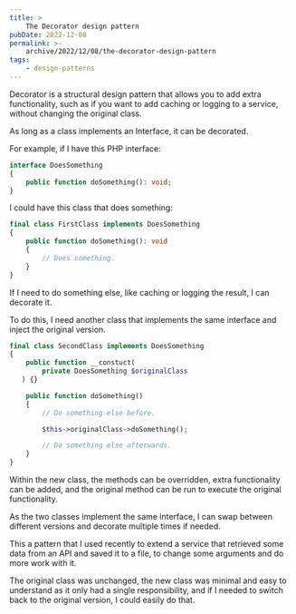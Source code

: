 ```yaml
---
title: >
    The Decorator design pattern
pubDate: 2022-12-08
permalink: >-
    archive/2022/12/08/the-decorator-design-pattern
tags:
    - design-patterns
---
```


Decorator is a structural design pattern that allows you to add extra functionality, such as if you want to add caching or logging to a service, without changing the original class.

As long as a class implements an Interface, it can be decorated.

For example, if I have this PHP interface:

```php
interface DoesSomething
{
    public function doSomething(): void;
}
```

I could have this class that does something:

```php
final class FirstClass implements DoesSomething
{
    public function doSomething(): void
    {
        // Does something.
    }
}
```

If I need to do something else, like caching or logging the result, I can decorate it.

To do this, I need another class that implements the same interface and inject the original version.

```php
final class SecondClass implements DoesSomething
{
    public function __constuct(
        private DoesSomething $originalClass
   ) {}

    public function doSomething()
    {
        // Do something else before.

        $this->originalClass->doSomething();

        // Do something else afterwards.
    }
}
```

Within the new class, the methods can be overridden, extra functionality can be added, and the original method can be run to execute the original functionality.

As the two classes implement the same interface, I can swap between different versions and decorate multiple times if needed.

This a pattern that I used recently to extend a service that retrieved some data from an API and saved it to a file, to change some arguments and do more work with it.

The original class was unchanged, the new class was minimal and easy to understand as it only had a single responsibility, and if I needed to switch back to the original version, I could easily do that.
